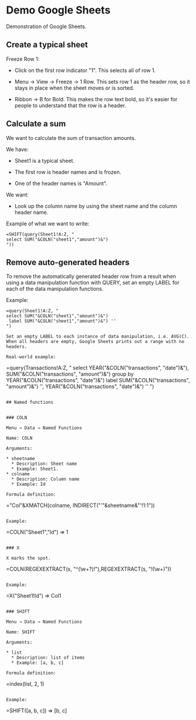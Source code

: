 # Demo Google Sheets

Demonstration of Google Sheets.


## Create a typical sheet

Freeze Row 1:

* Click on the first row indicator "1". This selects all of row 1.

* Menu → View → Freeze → 1 Row. This sets row 1 as the header row, so it stays in place when the sheet moves or is sorted.
  
* Ribbon → B for Bold. This makes the row text bold, so it's easier for people to understand that the row is a header.


## Calculate a sum

We want to calculate the sum of transaction amounts.

We have:

* Sheet1 is a typical sheet. 
  
* The first row is header names and is frozen.

* One of the header names is "Amount".

We want:

* Look up the column name by using the sheet name and the column header name.

Example of what we want to write:

```
=SHIFT(query(Sheet1!A:Z, "
select SUM("&COLN("sheet1","amount")&")
"))
```

## Remove auto-generated headers

To remove the automatically generated header row from a result when using a data manipulation function with QUERY, set an empty LABEL for each of the data manipulation functions.

Example:

```
=query(Sheet1!A:Z, "
select SUM("&COLN("sheet1","amount")&") 
 label SUM("&COLN("sheet1","amount")&") ''
")

Set an empty LABEL to each instance of data manipulation, i.e. AVG(C). When all headers are empty, Google Sheets prints out a range with no headers.

Real-world example:

```
=query(Transactions!A:Z, "
select 
  YEAR("&COLN("transactions", "date")&"), 
  SUM("&COLN("transactions", "amount")&") 
group by 
  YEAR("&COLN("transactions", "date")&")
label 
  SUM("&COLN("transactions", "amount")&") '',
  YEAR("&COLN("transactions", "date")&") ''
")
```

## Named functions


### COLN

Menu → Data → Named Functions

Name: COLN

Arguments:

* sheetname
  * Description: Sheet name
  * Example: Sheet1.
* colname 
  * Description: Column name
  * Example: Id

Formula definition:

```
="Col"&XMATCH(colname, INDIRECT("'"&sheetname&"'!1:1"))
```

Example:

```
=COLN("Sheet1","Id") => 1
```

### X

X marks the spot.

```
=COLN(REGEXEXTRACT(s, "^(\w+?)!"),REGEXEXTRACT(s, "!(\w+)"))
```

Example:

```
=X("Sheet1!Id") => Col1
```

### SHIFT

Menu → Data → Named Functions

Name: SHIFT

Arguments: 

* list
  * Description: list of items
  * Example: [a, b, c]

Formula definition:

```
=index(list, 2, 1)
```

Example:

```
=SHIFT([a, b, c]) => [b, c]
```
